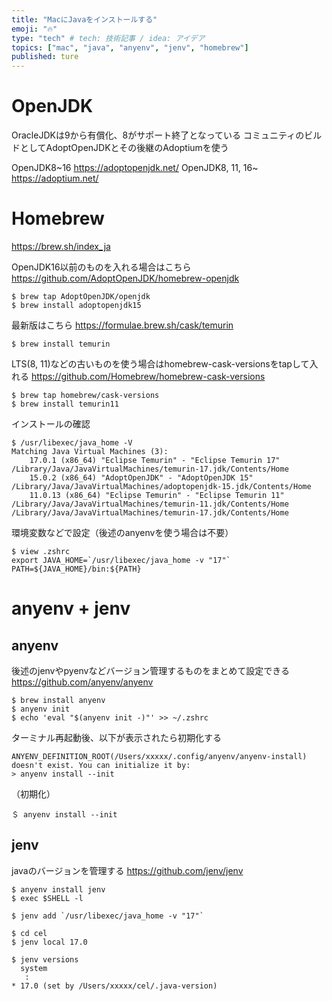 ```yaml
---
title: "MacにJavaをインストールする"
emoji: "🔥"
type: "tech" # tech: 技術記事 / idea: アイデア
topics: ["mac", "java", "anyenv", "jenv", "homebrew"]
published: ture
---
```

# OpenJDK

OracleJDKは9から有償化、8がサポート終了となっている
コミュニティのビルドとしてAdoptOpenJDKとその後継のAdoptiumを使う

OpenJDK8~16
https://adoptopenjdk.net/
OpenJDK8, 11, 16~
https://adoptium.net/

# Homebrew

https://brew.sh/index_ja

OpenJDK16以前のものを入れる場合はこちら
https://github.com/AdoptOpenJDK/homebrew-openjdk

```
$ brew tap AdoptOpenJDK/openjdk
$ brew install adoptopenjdk15
```

最新版はこちら
https://formulae.brew.sh/cask/temurin
```
$ brew install temurin
```
LTS(8, 11)などの古いものを使う場合はhomebrew-cask-versionsをtapして入れる
https://github.com/Homebrew/homebrew-cask-versions
```
$ brew tap homebrew/cask-versions
$ brew install temurin11
```
インストールの確認
```
$ /usr/libexec/java_home -V
Matching Java Virtual Machines (3):
    17.0.1 (x86_64) "Eclipse Temurin" - "Eclipse Temurin 17" /Library/Java/JavaVirtualMachines/temurin-17.jdk/Contents/Home
    15.0.2 (x86_64) "AdoptOpenJDK" - "AdoptOpenJDK 15" /Library/Java/JavaVirtualMachines/adoptopenjdk-15.jdk/Contents/Home
    11.0.13 (x86_64) "Eclipse Temurin" - "Eclipse Temurin 11" /Library/Java/JavaVirtualMachines/temurin-11.jdk/Contents/Home
/Library/Java/JavaVirtualMachines/temurin-17.jdk/Contents/Home
```
環境変数などで設定（後述のanyenvを使う場合は不要）
```
$ view .zshrc
export JAVA_HOME=`/usr/libexec/java_home -v "17"`
PATH=${JAVA_HOME}/bin:${PATH}
```

# anyenv + jenv

## anyenv
後述のjenvやpyenvなどバージョン管理するものをまとめて設定できる
https://github.com/anyenv/anyenv
```
$ brew install anyenv
$ anyenv init
$ echo 'eval "$(anyenv init -)"' >> ~/.zshrc
```
ターミナル再起動後、以下が表示されたら初期化する
```
ANYENV_DEFINITION_ROOT(/Users/xxxxx/.config/anyenv/anyenv-install) doesn't exist. You can initialize it by:
> anyenv install --init
```
（初期化）
```
＄ anyenv install --init
```

## jenv
javaのバージョンを管理する
https://github.com/jenv/jenv
```
$ anyenv install jenv
$ exec $SHELL -l

$ jenv add `/usr/libexec/java_home -v "17"`

$ cd cel
$ jenv local 17.0

$ jenv versions
  system
   :
* 17.0 (set by /Users/xxxxx/cel/.java-version)
```
